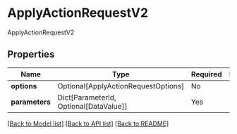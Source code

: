# ApplyActionRequestV2

ApplyActionRequestV2

## Properties
| Name | Type | Required | Description |
| ------------ | ------------- | ------------- | ------------- |
**options** | Optional[ApplyActionRequestOptions] | No |  |
**parameters** | Dict[ParameterId, Optional[DataValue]] | Yes |  |


[[Back to Model list]](../../../README.md#models-v2-link) [[Back to API list]](../../../README.md#documentation-for-api-endpoints) [[Back to README]](../../../README.md)
